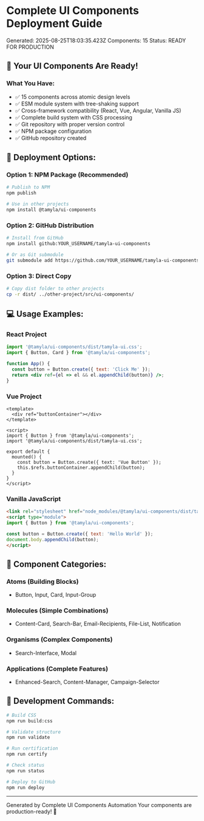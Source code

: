 # Complete UI Components Deployment Guide

Generated: 2025-08-25T18:03:35.423Z
Components: 15
Status: READY FOR PRODUCTION

## 🎉 Your UI Components Are Ready!

### What You Have:
- ✅ 15 components across atomic design levels
- ✅ ESM module system with tree-shaking support
- ✅ Cross-framework compatibility (React, Vue, Angular, Vanilla JS)
- ✅ Complete build system with CSS processing
- ✅ Git repository with proper version control
- ✅ NPM package configuration
- ✅ GitHub repository created

## 🚀 Deployment Options:

### Option 1: NPM Package (Recommended)
```bash
# Publish to NPM
npm publish

# Use in other projects
npm install @tamyla/ui-components
```

### Option 2: GitHub Distribution
```bash
# Install from GitHub
npm install github:YOUR_USERNAME/tamyla-ui-components

# Or as Git submodule
git submodule add https://github.com/YOUR_USERNAME/tamyla-ui-components.git ui-components
```

### Option 3: Direct Copy
```bash
# Copy dist folder to other projects
cp -r dist/ ../other-project/src/ui-components/
```

## 💻 Usage Examples:

### React Project
```jsx
import '@tamyla/ui-components/dist/tamyla-ui.css';
import { Button, Card } from '@tamyla/ui-components';

function App() {
  const button = Button.create({ text: 'Click Me' });
  return <div ref={el => el && el.appendChild(button)} />;
}
```

### Vue Project
```vue
<template>
  <div ref="buttonContainer"></div>
</template>

<script>
import { Button } from '@tamyla/ui-components';
import '@tamyla/ui-components/dist/tamyla-ui.css';

export default {
  mounted() {
    const button = Button.create({ text: 'Vue Button' });
    this.$refs.buttonContainer.appendChild(button);
  }
}
</script>
```

### Vanilla JavaScript
```html
<link rel="stylesheet" href="node_modules/@tamyla/ui-components/dist/tamyla-ui.css">
<script type="module">
import { Button } from '@tamyla/ui-components';

const button = Button.create({ text: 'Hello World' });
document.body.appendChild(button);
</script>
```

## 🎯 Component Categories:

### Atoms (Building Blocks)
- Button, Input, Card, Input-Group

### Molecules (Simple Combinations)  
- Content-Card, Search-Bar, Email-Recipients, File-List, Notification

### Organisms (Complex Components)
- Search-Interface, Modal

### Applications (Complete Features)
- Enhanced-Search, Content-Manager, Campaign-Selector

## 🔧 Development Commands:

```bash
# Build CSS
npm run build:css

# Validate structure
npm run validate

# Run certification
npm run certify

# Check status
npm run status

# Deploy to GitHub
npm run deploy
```

---
Generated by Complete UI Components Automation
Your components are production-ready! 🎉
